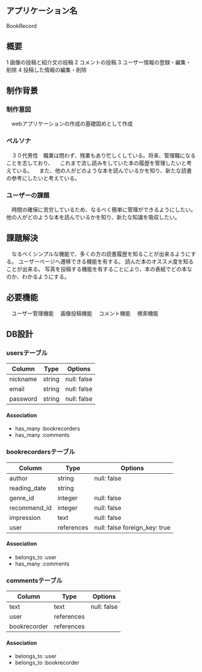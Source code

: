 ## アプリケーション名
  BookRecord
  
## 概要
  1 画像の投稿と紹介文の投稿
  2 コメントの投稿
  3 ユーザー情報の登録・編集・削除
  4 投稿した情報の編集・削除
  
## 制作背景
  ### 制作意図
  　webアプリケーションの作成の基礎固めとして作成
  
  ### ペルソナ
  　３０代男性　職業は問わず、残業もあり忙しくしている。将来、管理職になることを志しており、
  　これまで流し読みをしていた本の履歴を管理したいと考えている。
  　また、他の人がどのような本を読んでいるかを知り、新たな読書の参考にしたいと考えている。
  
  ### ユーザーの課題
  　時間の確保に苦労しているため、なるべく簡単に管理ができるようにしたい。
    他の人がどのような本を読んでいるかを知り、新たな知識を吸収したい。
  
## 課題解決
　なるべくシンプルな機能で、多くの方の読書履歴を知ることが出来るようにする。
  ユーザーページへ遷移できる機能を有する。
  読んだ本のオススメ度を知ることが出来る。
  写真を投稿する機能を有することにより、本の表紙でどの本なのか、わかるようにする。
    
## 必要機能
　ユーザー管理機能
　画像投稿機能
　コメント機能
　検索機能
 
## DB設計
    
### usersテーブル

| Column        | Type        | Options                       |
| ------------- | ----------- | ----------------------------- |
| nickname      | string      | null: false                   |
| email         | string      | null: false                   |
| password      | string      | null: false                   |

#### Association

- has_many :bookrecorders
- has_many :comments

### bookrecordersテーブル

| Column        | Type        | Options                       |
| ------------- | ----------- | ----------------------------- |
| author        | string      | null: false                   |
| reading_date  | string      |                               |
| genre_id      | integer     | null: false                   |
| recommend_id  | integer     | null: false                   |
| impression    | text        | null: false                   |
| user          | references  | null: false foreign_key: true |

#### Association

- belongs_to :user
- has_many :comments

### commentsテーブル

| Column        | Type        | Options                       |
| ------------- | ----------- | ----------------------------- |
| text          | text        | null: false                   |
| user          | references  |                               |
| bookrecorder  | references  |                               |

#### Association

- belongs_to :user
- belongs_to :bookrecorder
